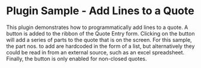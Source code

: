 # Plugin Sample - Add Lines to a Quote
This plugin demonstrates how to programmatically add lines to a quote.  A button is added to the ribbon of the Quote Entry form.  Clicking on the button will add a series of parts to the quote that is on the screen.  For this sample, the part nos. to add are hardcoded in the form of a list, but alternatively they could be read in from an external source, such as an excel spreadsheet.  Finally, the button is only enabled for non-closed quotes.
  